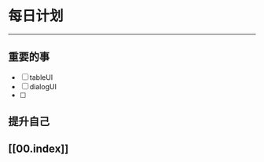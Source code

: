 
# 每日计划
---
## 重要的事

- [ ]  tableUI
- [ ]  dialogUI
- [ ]  



## 提升自己

  



## [[00.index]]










